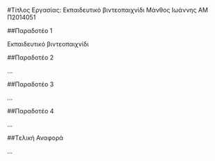 #Τίτλος Εργασίας: Εκπαιδευτικό βιντεοπαιχνίδι
Μάνθος Ιωάννης
ΑΜ Π2014051

##Παραδοτέο 1

Εκπαιδευτικό βιντεοπαιχνίδι

##Παραδοτέο 2

…

##Παραδοτέο 3

...

##Παραδοτέο 4

...

##Tελική Αναφορά

...
